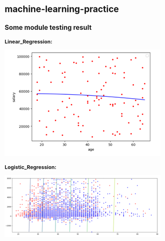 # machine-learning-practice

## Some module testing result

### Linear_Regression:
![NOTE!](some_img/lin_reg.PNG)

### Logistic_Regression:
![NOTE!](some_img/log_reg.PNG)
